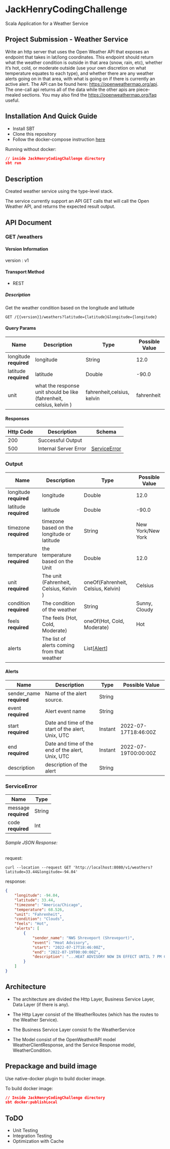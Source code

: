 # JackHenryCodingChallenge
Scala Application for a Weather Service

## Project Submission - Weather Service 	 	 	   	

Write an http server that uses the Open Weather API that exposes an endpoint
 that takes in lat/long coordinates. 
 This endpoint should return what the weather condition is outside in that area (snow, rain, etc), whether it’s hot, cold, or moderate outside (use your own discretion on what temperature equates to each type), and whether there are any weather alerts going on in that area, with what is going on if there is currently an active alert. The API can be found here: https://openweathermap.org/api. The one-call api returns all of the data while the other apis are piece-mealed sections. You may also find the 
 https://openweathermap.org/faq useful.
 

## Installation And Quick Guide
- Install SBT
- Clone this repository
- Follow the docker-compose instruction [here](docker-compose/README.md)

Running without docker:
```json
// inside JackHenryCodingChallenge directory
sbt run
```

## Description
Created weather service using the type-level stack. 

The service currently support an API GET calls that will call
the Open Weather API, and returns the expected result output.

## API Document

### GET /weathers
#### Version Information
version : v1
#### Transport Method
- REST

##### Description
Get the weather condition based on the longitude and latitude

```
GET /{{version}}/weathers?latitude={latitude}&longitude={longitude}
```

#### Query Params
| Name | Description | Type | Possible Value |  
| --- | --- | --- | --- |
| longitude <br> **required** | longitude | String | 12.0 |
| latitude <br> **required** | latitude | Double | -90.0 |
| unit | what the response unit should be like (fahrenheit, celsius, kelvin ) | fahrenheit,celsius, kelvin | fahrenheit|

#### Responses
| Http Code | Description | Schema |
| --- | --- | --- |
| 200 | Successful Output | |
| 500 | Internal Server Error | [ServiceError](#ServiceError) |

### Output
| Name | Description | Type | Possible Value |  
| --- | --- | --- | --- |
| longitude <br> **required** | longitude | Double | 12.0 | 
| latitude <br> **required** | latitude | Double | -90.0 |
| timezone <br> **required** | timezone based on the longitude or latitude |String |  New York/New York |
| temperature <br> **required** | the temperature based on the Unit | Double | 12.0 |
| unit <br> **required** | The unit (Fahrenheit, Celsius, Kelvin ) | oneOf(Fahrenheit, Celsius, Kelvin) | Celsius |
| condition <br> **required** | The condition of the weather | String | Sunny, Cloudy | 
| feels <br> **required** | The feels (Hot, Cold, Moderate) | oneOf(Hot, Cold, Moderate) | Hot |
| alerts | The list of alerts coming from that weather | List[[Alert](#Alerts)] | |

#### Alerts
| Name | Description | Type | Possible Value |  
| --- | --- | --- | --- |
| sender_name <br> **required** | Name of the alert source. | String |  
| event <br> **required** | Alert event name | String |
| start <br> **required** |  Date and time of the start of the alert, Unix, UTC | Instant | 2022-07-17T18:46:00Z |
| end  <br> **required** | Date and time of the end of the alert, Unix, UTC | Instant | 2022-07-19T00:00:00Z | 
| description | description of the alert | String |  


### ServiceError
| Name | Type |
| --- | --- |
| message <br> **required** | String |
| code <br> **required** | Int |


###### Sample JSON Response:
request:
```
curl --location --request GET 'http://localhost:8080/v1/weathers?latitude=33.44&longitude=-94.04'
```
response: 
```json
{
    "longitude": -94.04,
    "latitude": 33.44,
    "timezone": "America/Chicago",
    "temperature": 68.526,
    "unit": "Fahrenheit",
    "condition": "Clouds",
    "feels": "Hot",
    "alerts": [
        {
            "sender_name": "NWS Shreveport (Shreveport)",
            "event": "Heat Advisory",
            "start": "2022-07-17T18:46:00Z",
            "end": "2022-07-19T00:00:00Z",
            "description": "...HEAT ADVISORY NOW IN EFFECT UNTIL 7 PM CDT MONDAY...\n* WHAT...Heat index values from 105 to 110 degrees are expected.\n* WHERE...Portions of north central and northwest Louisiana,\nsoutheast Oklahoma, south central and southwest Arkansas and\nnortheast Texas.\n* WHEN...Until 7 PM CDT Monday.\n* IMPACTS...Hot temperatures and high humidity may cause heat\nillnesses to occur."
        }
    ]
}
```
## Architecture
- The architecture are divided the Http Layer, Business Service Layer, Data Layer (if there is any).

- The Http Layer consist of the WeatherRoutes (which has the routes to the Weather Service).

- The Business Service Layer consist fo the WeatherService

- The Model consist of the OpenWeatherAPI model WeatherClientResponse, and the Service Response model, WeatherCondition.

## Prepackage and build image
Use native-docker plugin to build docker image.

To build docker image:
```json
// Inside JackHenryCodingChallenge directory
sbt docker:publishLocal
```

## ToDO
- Unit Testing
- Integration Testing
- Optimization with Cache
